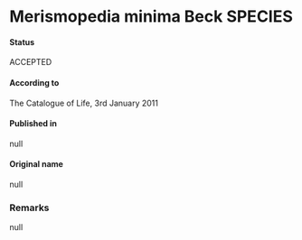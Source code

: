 Merismopedia minima Beck SPECIES
=======

#### Status
ACCEPTED

#### According to
The Catalogue of Life, 3rd January 2011

#### Published in
null

#### Original name
null

### Remarks
null